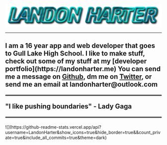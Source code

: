 <img src="./name.png">

***

<h2 style="overflow-wrap:normal">
    I am a 16 year app and web developer that goes to Gull Lake High School.
    I like to make stuff, check out some of my stuff at my [developer portfolio](https://landonharter.me)
    You can send me a message on <a href="https://github.com/LandonHarter">Github</a>, dm me on <a href="https://twitter.com/harter_landon">Twitter</a>, 
    or send me an email at landonharter@outlook.com
    <hr style="border-radius:100px;border:none;height:4px;background-color:#535353;">
    <div style="font-weight:bold;">"I like pushing boundaries" - Lady Gaga</div>
    <hr style="border-radius:100px;border:none;height:4px;background-color:#535353;">
</h2>
![](https://github-readme-stats.vercel.app/api?username=LandonHarter&show_icons=true&hide_border=true&&count_private=true&include_all_commits=true&theme=dark)
